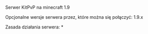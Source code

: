Serwer KitPvP na minecraft 1.9

Opcjonalne wersje serwera przez, które można się połączyć: 1.9.x

Zasada działania serwera:
        * 
